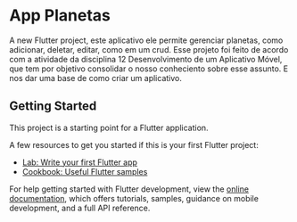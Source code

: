 # App Planetas

A new Flutter project, este aplicativo ele permite gerenciar planetas, como adicionar, deletar, editar, como em um crud.
Esse projeto foi feito de acordo com a atividade da disciplina 12 Desenvolvimento de um Aplicativo Móvel, que tem por objetivo consolidar o nosso conheciento sobre esse assunto.
E nos dar uma base de como criar um aplicativo.

## Getting Started

This project is a starting point for a Flutter application.

A few resources to get you started if this is your first Flutter project:

- [Lab: Write your first Flutter app](https://docs.flutter.dev/get-started/codelab)
- [Cookbook: Useful Flutter samples](https://docs.flutter.dev/cookbook)

For help getting started with Flutter development, view the
[online documentation](https://docs.flutter.dev/), which offers tutorials,
samples, guidance on mobile development, and a full API reference.

